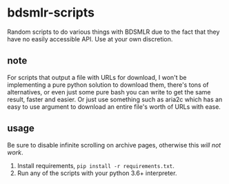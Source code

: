 # bdsmlr-scripts

Random scripts to do various things with BDSMLR due to the fact that they have no easily accessible API. Use at your own discretion.

## note

For scripts that output a file with URLs for download, I won't be implementing a pure python solution to download them, there's tons of alternatives, or even just some pure bash you can write to get the same result, faster and easier. Or just use something such as aria2c which has an easy to use argument to download an entire file's worth of URLs with ease.

## usage

Be sure to disable infinite scrolling on archive pages, otherwise this _will not work_.

1. Install requirements, `pip install -r requirements.txt`.
2. Run any of the scripts with your python 3.6+ interpreter.
